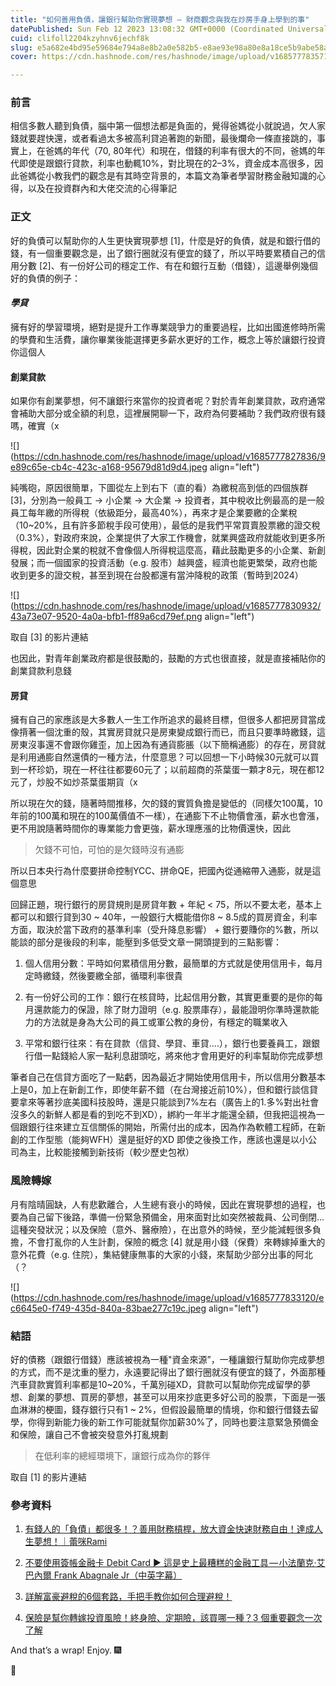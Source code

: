 ```yaml
---
title: "如何善用負債，讓銀行幫助你實現夢想 — 財商觀念與我在炒房手身上學到的事"
datePublished: Sun Feb 12 2023 13:08:32 GMT+0000 (Coordinated Universal Time)
cuid: clifoll2204kzyhnv6jechf8k
slug: e5a682e4bd95e59684e794a8e8b2a0e582b5-e8ae93e98a80e8a18ce5b9abe58aa9e4bda0e5afa6e78fbee5a4a2e683b3-e8b2a1e59586e8a780e5bfb5e88887e68891e59ca8e78292e688bfe6898be8baabe4b88ae5adb8e588b0e79a84e4ba8b-492411323818
cover: https://cdn.hashnode.com/res/hashnode/image/upload/v1685777835712/36c9fbe0-e1d5-45eb-9e63-cf6a3fc0b616.png

---
```


### 前言

相信多數人聽到負債，腦中第一個想法都是負面的，覺得爸媽從小就說過，欠人家錢就要趕快還，或者看過太多被高利貸追著跑的新聞，最後爛命一條直接跳的，事實上，在爸媽的年代（70, 80年代）和現在，借錢的利率有很大的不同，爸媽的年代即使是跟銀行貸款，利率也動輒10%，對比現在的2–3%，資金成本高很多，因此爸媽從小教我們的觀念是有其時空背景的，本篇文為筆者學習財務金融知識的心得，以及在投資群內和大佬交流的心得筆記

### 正文

好的負債可以幫助你的人生更快實現夢想 \[1\]，什麼是好的負債，就是和銀行借的錢，有一個重要觀念是，出了銀行圈就沒有便宜的錢了，所以平時要累積自己的信用分數 \[2\]、有一份好公司的穩定工作、有在和銀行互動（借錢），這邊舉例幾個好的負債的例子：

#### ***學貸***

擁有好的學習環境，絕對是提升工作專業競爭力的重要過程，比如出國進修時所需的學費和生活費，讓你畢業後能選擇更多薪水更好的工作，概念上等於讓銀行投資你這個人

#### 創業貸款

如果你有創業夢想，何不讓銀行來當你的投資者呢？對於青年創業貸款，政府通常會補助大部分或全額的利息，這裡展開聊一下，政府為何要補助？我們政府很有錢嗎，確實（x

![](https://cdn.hashnode.com/res/hashnode/image/upload/v1685777827836/9e89c65e-cb4c-423c-a168-95679d81d9d4.jpeg align="left")

純嘴砲，原因很簡單，下圖從左上到右下（直的看）為繳稅高到低的四個族群 \[3\]，分別為一般員工 -&gt; 小企業 -&gt; 大企業 -&gt; 投資者，其中稅收比例最高的是一般員工每年繳的所得稅（依級距分，最高40%），再來才是企業要繳的企業稅（10~20%，且有許多節稅手段可使用），最低的是我們平常買賣股票繳的證交稅（0.3%），對政府來說，企業提供了大家工作機會，就業興盛政府就能收到更多所得稅，因此對企業的稅就不會像個人所得稅這麼高，藉此鼓勵更多的小企業、新創發展；而一個國家的投資活動（e.g. 股市）越興盛，經濟也能更繁榮，政府也能收到更多的證交稅，甚至到現在台股都還有當沖降稅的政策（暫時到2024）

![](https://cdn.hashnode.com/res/hashnode/image/upload/v1685777830932/43a73e07-9520-4a0a-bfb1-ff89a6cd79ef.png align="left")

取自 \[3\] 的影片連結

也因此，對青年創業政府都是很鼓勵的，鼓勵的方式也很直接，就是直接補貼你的創業貸款利息錢

#### 房貸

擁有自己的家應該是大多數人一生工作所追求的最終目標，但很多人都把房貸當成像揹著一個沈重的殼，其實房貸就只是房東變成銀行而已，而且只要準時繳錢，這房東沒事還不會跟你雞歪，加上因為有通貨膨脹（以下簡稱通膨）的存在，房貸就是利用通膨自然還債的一種方法，什麼意思？可以回想一下小時候30元就可以買到一杯珍奶，現在一杯往往都要60元了；以前超商的茶葉蛋一顆才8元，現在都12元了，炒股不如炒茶葉蛋期貨（x

所以現在欠的錢，隨著時間推移，欠的錢的實質負擔是變低的（同樣欠100萬，10年前的100萬和現在的100萬價值不一樣），在通膨下不止物價會漲，薪水也會漲，更不用說隨著時間你的專業能力會更強，薪水理應漲的比物價還快，因此

> 欠錢不可怕，可怕的是欠錢時沒有通膨

所以日本央行為什麼要拼命控制YCC、拼命QE，把國內從通縮帶入通膨，就是這個意思

回歸正題，現行銀行的房貸規則是房貸年數 + 年紀 &lt; 75，所以不要太老，基本上都可以和銀行貸到30 ~ 40年，一般銀行大概能借你8 ~ 8.5成的買房資金，利率方面，取決於當下政府的基準利率（受升降息影響） + 銀行要賺你的%數，所以能談的部分是後段的利率，能壓到多低受文章一開頭提到的三點影響：

1. 個人信用分數：平時如何累積信用分數，最簡單的方式就是使用信用卡，每月定時繳錢，然後要繳全部，循環利率很貴
    
2. 有一份好公司的工作：銀行在核貸時，比起信用分數，其實更重要的是你的每月還款能力的保證，除了財力證明（e.g. 股票庫存），最能證明你準時還款能力的方法就是身為大公司的員工或軍公教的身份，有穩定的職業收入
    
3. 平常和銀行往來：有在貸款（信貸、學貸、車貸….），銀行也要養員工，跟銀行借一點錢給人家一點利息甜頭吃，將來他才會用更好的利率幫助你完成夢想
    

筆者自己在信貸方面吃了一點虧，因為最近才開始使用信用卡，所以信用分數基本上是0，加上在新創工作，即使年薪不錯（在台灣接近前10%），但和銀行談信貸要拿來等著抄底美國科技股時，還是只能談到7%左右（廣告上的1.多%對出社會沒多久的新鮮人都是看的到吃不到XD），綁約一年半才能還全額，但我把這視為一個跟銀行往來建立互信關係的開始，所需付出的成本，因為作為軟體工程師，在新創的工作型態（能夠WFH）還是挺好的XD 即使之後換工作，應該也還是以小公司為主，比較能接觸到新技術（較少歷史包袱）

### 風險轉嫁

月有陰晴圓缺，人有悲歡離合，人生總有衰小的時候，因此在實現夢想的過程，也要為自己留下後路，準備一份緊急預備金，用來面對比如突然被裁員、公司倒閉…這種突發狀況；以及保險（意外、醫療險），在出意外的時候，至少能減輕很多負擔，不會打亂你的人生計劃，保險的概念 \[4\] 就是用小錢（保費）來轉嫁掉重大的意外花費（e.g. 住院），集結健康無事的大家的小錢，來幫助少部分出事的阿北（？

![](https://cdn.hashnode.com/res/hashnode/image/upload/v1685777833120/ec6645e0-f749-435d-840a-83bae277c19c.jpeg align="left")

### 結語

好的債務（跟銀行借錢）應該被視為一種"資金來源”，一種讓銀行幫助你完成夢想的方式，而不是沈重的壓力，永遠要記得出了銀行圈就沒有便宜的錢了，外面那種汽車貸款實質利率都是10~20%，千萬別碰XD，貸款可以幫助你完成留學的夢想、創業的夢想、買房的夢想，甚至可以用來抄底更多好公司的股票，下面是一張血淋淋的梗圖，錢存銀行只有1 ~ 2%，但假設最簡單的情境，你和銀行借錢去留學，你得到新能力後的新工作可能就幫你加薪30%了，同時也要注意緊急預備金和保險，讓自己不會被突發意外打亂規劃

> 在低利率的總經環境下，讓銀行成為你的夥伴

取自 \[1\] 的影片連結

### 參考資料

1. [有錢人的「負債」都很多！？善用財務槓桿，放大資金快速財務自由！達成人生夢想！｜蕾咪Rami](https://www.youtube.com/watch?v=oqdk1_pGztE)
    
2. [不要使用簽帳金融卡 Debit Card ► 這是史上最糟糕的金融工具 — 小法蘭克·艾巴內爾 Frank Abagnale Jr（中英字幕）](https://www.youtube.com/watch?v=5YPkvbqknIs)
    
3. [詳解富豪避稅的6個套路，手把手教你如何合理避稅！](https://www.youtube.com/watch?v=PhOZY3nndTU&t=400s)
    
4. [保險是幫你轉嫁投資風險！終身險、定期險，該買哪一種？3 個重要觀念一次了解](https://www.managertoday.com.tw/books/view/65457)
    

And that’s a wrap! Enjoy. 🎆

👏